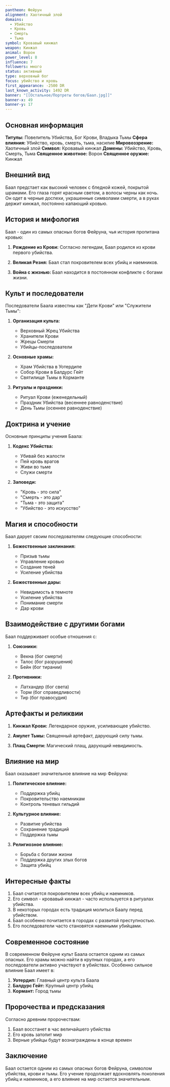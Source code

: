 ```yaml
---
pantheon: Фейрун
alignment: Хаотичный злой
domains:
  - Убийство
  - Кровь
  - Смерть
  - Тьма
symbol: Кровавый кинжал
weapon: Кинжал
animal: Ворон
power_level: 8
influence: 7
followers: много
status: активный
type: верховный бог
focus: убийство и кровь
first_appearance: -2500 DR
last_known_activity: 1492 DR
banner: "[[Остальное/Портреты богов/Баал.jpg]]"
banner-x: 49
banner-y: 17
---
```

## Основная информация

**Титулы:** Повелитель Убийства, Бог Крови, Владыка Тьмы
**Сфера влияния:** Убийство, кровь, смерть, тьма, насилие
**Мировоззрение:** Хаотичный злой
**Символ:** Кровавый кинжал
**Домены:** Убийство, Кровь, Смерть, Тьма
**Священное животное:** Ворон
**Священное оружие:** Кинжал

## Внешний вид

Баал предстает как высокий человек с бледной кожей, покрытой шрамами. Его глаза горят красным светом, а волосы черны как ночь. Он одет в черные доспехи, украшенные символами смерти, а в руках держит кинжал, постоянно капающий кровью.

## История и мифология

Баал - один из самых опасных богов Фейруна, чья история пропитана кровью:

1. **Рождение из Крови:** Согласно легендам, Баал родился из крови первого убийства.

2. **Великая Резня:** Баал стал покровителем всех убийц и наемников.

3. **Война с жизнью:** Баал находится в постоянном конфликте с богами жизни.

## Культ и последователи

Последователи Баала известны как "Дети Крови" или "Служители Тьмы":

1. **Организация культа:**

   - Верховный Жрец Убийства
   - Хранители Крови
   - Жрецы Смерти
   - Убийцы-последователи

2. **Основные храмы:**

   - Храм Убийства в Уотердипе
   - Собор Крови в Балдурс Гейт
   - Святилище Тьмы в Корманте

3. **Ритуалы и праздники:**
   - Ритуал Крови (еженедельный)
   - Праздник Убийства (весеннее равноденствие)
   - День Тьмы (осеннее равноденствие)

## Доктрина и учение

Основные принципы учения Баала:

1. **Кодекс Убийства:**

   - Убивай без жалости
   - Пей кровь врагов
   - Живи во тьме
   - Служи смерти

2. **Заповеди:**
   - "Кровь - это сила"
   - "Смерть - это дар"
   - "Тьма - это защита"
   - "Убийство - это искусство"

## Магия и способности

Баал дарует своим последователям следующие способности:

1. **Божественные заклинания:**

   - Призыв тьмы
   - Управление кровью
   - Создание теней
   - Усиление убийства

2. **Божественные дары:**
   - Невидимость в темноте
   - Усиление убийства
   - Понимание смерти
   - Дар крови

## Взаимодействие с другими богами

Баал поддерживает особые отношения с:

1. **Союзники:**

   - Векна (бог смерти)
   - Талос (бог разрушения)
   - Бейн (бог тирании)

2. **Противники:**
   - Латхандер (бог света)
   - Торм (бог справедливости)
   - Тир (бог правосудия)

## Артефакты и реликвии

1. **Кинжал Крови:** Легендарное оружие, усиливающее убийство.

2. **Амулет Тьмы:** Священный артефакт, дарующий силу тьмы.

3. **Плащ Смерти:** Магический плащ, дарующий невидимость.

## Влияние на мир

Баал оказывает значительное влияние на мир Фейруна:

1. **Политическое влияние:**

   - Поддержка убийц
   - Покровительство наемникам
   - Контроль теневых гильдий

2. **Культурное влияние:**

   - Развитие убийства
   - Сохранение традиций
   - Поддержка тьмы

3. **Религиозное влияние:**
   - Борьба с богами жизни
   - Поддержка других злых богов
   - Защита убийц

## Интересные факты

1. Баал считается покровителем всех убийц и наемников.
2. Его символ - кровавый кинжал - часто используется в ритуалах убийства.
3. В некоторых городах есть традиция молиться Баалу перед убийством.
4. Баал особенно почитается в городах с развитой преступностью.
5. Его последователи часто становятся наемными убийцами.

## Современное состояние

В современном Фейруне культ Баала остается одним из самых опасных. Его храмы можно найти в крупных городах, а его последователи активно участвуют в убийствах. Особенно сильное влияние Баал имеет в:

1. **Уотердип:** Главный центр культа Баала
2. **Балдурс Гейт:** Крупный центр убийц
3. **Кормант:** Город тьмы

## Пророчества и предсказания

Согласно древним пророчествам:

1. Баал восстанет в час величайшего убийства
2. Его кровь затопит мир
3. Верные убийцы будут вознаграждены в конце времен

## Заключение

Баал остается одним из самых опасных богов Фейруна, символом убийства, крови и тьмы. Его учение продолжает вдохновлять поколения убийц и наемников, а его влияние на мир остается значительным.
